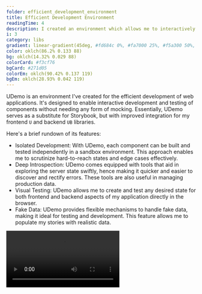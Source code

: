 ```yaml
---
folder: efficient_development_environment
title: Efficient Development Environment
readingTime: 4
description: I created an environment which allows me to interactively develop and test components of web applications without mocking. It serves as a replacement for Storybook with better integration for my other libraries for both frontend and backend.
i: 3
category: libs
gradient: linear-gradient(45deg, #fd684c 0%, #fa7000 25%, #f5a300 50%, #ebd300 75%, #d9ff1a 100%)
color: oklch(86.2% 0.133 88)
bg: oklch(14.32% 0.029 88)
colorCard: #f3cf76
bgCard: #271d05
colorEm: oklch(90.42% 0.137 119)
bgEm: oklch(28.93% 0.042 119)
---
```


UDemo is an environment I've created for the efficient development of web applications. It's designed to enable interactive development and testing of components without needing any form of mocking. Essentially, UDemo serves as a substitute for Storybook, but with improved integration for my frontend `U` and backend `UB` libraries.

<div class="grid" />

Here's a brief rundown of its features:

- Isolated Development: With UDemo, each component can be built and tested independently in a sandbox environment. This approach enables me to scrutinize hard-to-reach states and edge cases effectively.
- Deep Introspection: UDemo comes equipped with tools that aid in exploring the server state swiftly, hence making it quicker and easier to discover and rectify errors. These tools are also useful in managing production data.
- Visual Testing: UDemo allows me to create and test any desired state for both frontend and backend aspects of my application directly in the browser.
- Fake Data: UDemo provides flexible mechanisms to handle fake data, making it ideal for testing and development. This feature allows me to populate my stories with realistic data.

<div class="col" />

<video src="navigation.mp4" alt="Switching different stories" />

<div class="end" />

## Isolated Component Stories

In UDemo, a 'story' is a function that outlines the context in which a component is rendered.

For example, the story below shows the context for editing a cat's profile. The `CatProfileEditor` component needs an authenticated user, a database entry, and a file in an object storage to process the profile editing use case.

```tsx
export function Cats_Profile_Editing() {
  return (
    <Story
      user={{ id: 'catOwner' }}
      tables={{ cat: [{ id: 1, name: 'Furrball', breed: 'Persian' }] }}
      files={{ images: [{ id: 1, src: '/fakeImages/furrball.jpg' }] }}
    >
      <CatProfileEditor />
    </Story>
  )
}
```

Files containing story definitions end with `.stories.tsx`, and they are imported using Vite's glob import. UDemo requires a different entry point for the deployment and development versions of the application. Here, `app.html` is the entry point for the production version, while 'demo.html' is used as the development entry point for UDemo.

```txt
CatsApp/
├── src/
│   ├── CatProfileEditor.tsx
│   └── CatProfileEditor.stories.tsx
├── app.html (imports index.tsx)
└── demo.html (imports demo.tsx)
```

Each story can contain documentation, and UDemo can be published along with the production application. I use UDemo as a canary version of my application.

## Data Introspection

<div class="grid" />

Modern web applications often involve several microservices that interact with client-side caches. This makes debugging and error tracking more challenging. UDemo, however, integrates with the `UB` framework's fake implementations responsible for server-side data management. It provides a user interface for viewing and editing data across various microservices, thereby achieving the desired state. Tools for filtering and searching logs are also available, making it easier to handle complex use cases that involve changes in different parts of UI components and backend services.

UDemo's utility doesn't stop at the development stage. If an issue slips into the production environment, UDemo can easily switch to a production mode with a shortcut, allowing its tools to work seamlessly with real backend services and data. Other tools are included for service utilization measurement, data migration execution, and admin panel creation.

<div class="col" />

<video src="explorer.mp4" alt="Persisted data exploration" />

<div class="end" />

## Visual Testing

UDemo employs isolated stories and data introspection as the foundations for effective web application testing. While unit tests are valuable, they often lack the desired level of confidence and require changes to implementation to make testing possible. This can lead to more obscure business logic and can slow down refactorings.

On the other hand, end-to-end tests provide a high degree of confidence because they mimic the way users interact with the application. Tools like Cypress are excellent for writing these tests because they allow for a full inspection of the React components tree and the Document Object Model (DOM) if a test fails. The downside, however, is that they're time-consuming to write and execute, as they demand thorough setup and teardown of all data before every test run. Furthermore, they can occasionally be unstable.

That's where integration tests come in. They strike a good balance between confidence and cost. Cypress provides Component Testing, which facilitates visual integration tests. Paired with UDemo's ability to easily create any desirable state, this allows me to focus primarily on integration testing, eliminating the need for separate end-to-end and unit tests.

In conclusion, UDemo is a comprehensive environment that streamlines the process of developing, testing, and debugging web applications. It’s designed with the goal of improving the overall efficiency of the development process, making it easier to create high-quality web applications.

<video src="test.mp4" alt="Testing demonstration from Cypress" />

```u cards
to: lean_language_learning
title: Application
description: Read about how I used this library to build a product for efficient learning

to: crafting_unique_ui_experiences
title: Frontend
description: Learn how I built my performant and colorful component library

to: edge_baas
title: Backend
description: Read about my edge-first fullstack framework for cheap data storage
```

